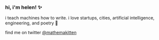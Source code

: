### hi, i'm helen! ✨

i teach machines how to write. i love startups, cities, artificial intelligence, engineering, and poetry 🌱

find me on twitter [@mathemakitten](https://twitter.com/mathemakitten) 
